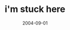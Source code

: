 ---
layout: base.njk
title : 'i&#39;m stuck here' 
view_title : 'i&#39;m stuck here' 
year : '2004' 
date : '2004-09-01' 
img_file : '/drawing/imstuckhere.png' 
html_file : 'imstuckhere' 
next_html : 'letmeexplainthefuture.html' 
year_order : '180' 
permalink : "title/{{html_file}}.html"
---